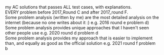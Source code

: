 my AC solutions that passes ALL test cases, with explanations. <br />
EVERY problem before 2017_Round C and after 2017_round F. <br />
Some problem analysis (written by me) are the most detailed analysis on the internet (because no one writes about it :)    e.g. 2016 round e problem d) <br />
Some problem analysis provides unique approaches that I haven't seen other people use    e.g. 2020 round d problem d <br />
Some problem analysis provides my approach that is easier to implement than, and equally as good as the official solution   e.g. 2021 round f problem b <br />
